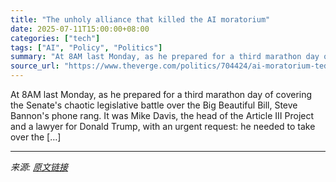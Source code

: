 ```yaml
---
title: "The unholy alliance that killed the AI moratorium"
date: 2025-07-11T15:00:00+08:00
categories: ["tech"]
tags: ["AI", "Policy", "Politics"]
summary: "At 8AM last Monday, as he prepared for a third marathon day of covering the Senate's chaotic legislative battle over the Big Beautiful Bill, Steve Bannon's phone rang. It was Mike Davis, the head of t"
source_url: "https://www.theverge.com/politics/704424/ai-moratorium-ted-cruz-steve-bannon-trump"
---
```


At 8AM last Monday, as he prepared for a third marathon day of covering the Senate's chaotic legislative battle over the Big Beautiful Bill, Steve Bannon's phone rang. It was Mike Davis, the head of the Article III Project and a lawyer for Donald Trump, with an urgent request: he needed to take over the [&#8230;]

---

*来源: [原文链接](https://www.theverge.com/politics/704424/ai-moratorium-ted-cruz-steve-bannon-trump)*
